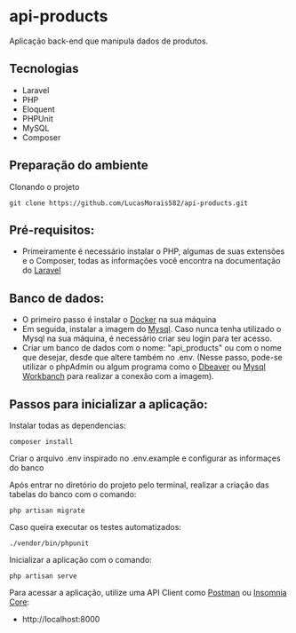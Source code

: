 # api-products

Aplicação back-end que manipula dados de produtos.

## Tecnologias

- Laravel
- PHP
- Eloquent
- PHPUnit
- MySQL
- Composer

## Preparação do ambiente

Clonando o projeto
```
git clone https://github.com/LucasMorais582/api-products.git
```

## Pré-requisitos:
- Primeiramente é necessário instalar o PHP, algumas de suas extensões e o Composer, todas as informações você encontra na documentação do [Laravel](https://laravel.com/docs/7.x/installation)

## Banco de dados:
- O primeiro passo é instalar o [Docker](https://docs.docker.com/engine/install/) na sua máquina
- Em seguida, instalar a imagem do [Mysql](https://hub.docker.com/_/mysql). Caso nunca tenha utilizado o Mysql na sua máquina, é necessário criar seu login para ter acesso.
- Criar um banco de dados com o nome: "api_products" ou com o nome que desejar, desde que altere também no .env. (Nesse passo, pode-se utilizar o phpAdmin ou algum programa como o [Dbeaver](https://dbeaver.io/) ou [Mysql Workbanch](https://www.mysql.com/products/workbench/) para realizar a conexão com a imagem).


## Passos para inicializar a aplicação:

Instalar todas as dependencias:
```
composer install
```
Criar o arquivo .env inspirado no .env.example e configurar as informaçes do banco

Após entrar no diretório do projeto pelo terminal, realizar a criação das tabelas do banco com o comando:
```
php artisan migrate
```

Caso queira executar os testes automatizados:
```
./vendor/bin/phpunit
```

Inicializar a aplicação com o comando:
```
php artisan serve
```

Para acessar a aplicação, utilize uma API Client como [Postman](https://www.postman.com/) ou [Insomnia Core](https://insomnia.rest/download/):
- http://localhost:8000
